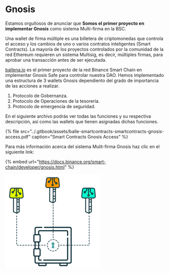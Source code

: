 # Gnosis

Estamos orgullosos de anunciar que **Somos el primer proyecto en implementar Gnosis** como sistema Multi-firma en la BSC.

Una wallet de firma múltiple es una billetera de criptomonedas que controla el acceso y los cambios de uno o varios contratos inteligentes \(Smart Contracts\). La mayoría de los proyectos controlados por la comunidad de la red Ethereum requieren un sistema Multisig, es decir, múltiples firmas, para aprobar una transacción antes de ser ejecutada. 

[ballena.io](https://ballena.io/) es el primer proyecto de la red Binance Smart Chain en implementar Gnosis Safe para controlar nuestra DAO. Hemos implementado una estructura de 3 wallets Gnosis dependiento del grado de importancia de las acciones a realizar.

1. Protocolo de Gobernanza.
2. Protocolo de Operaciones de la tesorería.
3. Protocolo de emergencia de seguridad.

En el siguiente archivo podrás ver todas las funciones y su respectiva descripción, así como las wallets que tienen asignadas dichas funciones.

{% file src="../.gitbook/assets/balle-smartcontracts-smartcontracts-gnosis-access.pdf" caption="Smart Contracts Gnosis Access" %}

Para más información acerca del sistema Mulit-firma Gnosis haz clic en el siguiente link:

{% embed url="https://docs.binance.org/smart-chain/developer/gnosis.html" %}



![](../.gitbook/assets/image.png)



